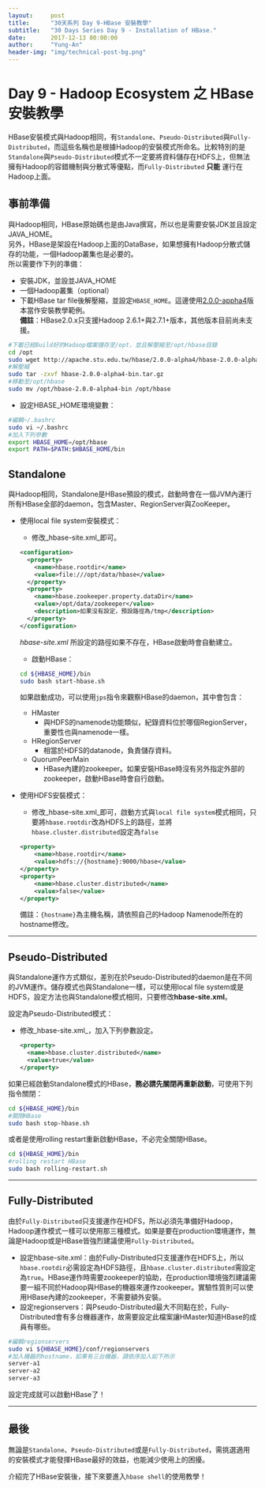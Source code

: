 ```yaml
---
layout:     post
title:      "30天系列 Day 9-HBase 安裝教學"
subtitle:   "30 Days Series Day 9 - Installation of HBase."
date:       2017-12-13 00:00:00
author:     "Yung-An"
header-img: "img/technical-post-bg.png"
---
```


# Day 9 - Hadoop Ecosystem 之 HBase 安裝教學

HBase安裝模式與Hadoop相同，有`Standalone`、`Pseudo-Distributed`與`Fully-Distributed`，而這些名稱也是根據Hadoop的安裝模式所命名。比較特別的是`Standalone`與`Pseudo-Distributed`模式不一定要將資料儲存在HDFS上，但無法擁有Hadoop的容錯機制與分散式等優點，而`Fully-Distributed` **__只能__** 運行在Hadoop上面。

## 事前準備

與Hadoop相同，HBase原始碼也是由Java撰寫，所以也是需要安裝JDK並且設定JAVA_HOME。    
另外，HBase是架設在Hadoop上面的DataBase，如果想擁有Hadoop分散式儲存的功能，一個Hadoop叢集也是必要的。    
所以需要作下列的準備：
* 安裝JDK，並設並JAVA_HOME
* 一個Hadoop叢集（optional）
* 下載HBase tar file後解壓縮，並設定`HBASE_HOME`。這邊使用[2.0.0-appha4][hbase_2_0_0alpha4_download]版本當作安裝教學範例。    
**備註**：HBase2.0.x只支援Hadoop 2.6.1+與2.7.1+版本，其他版本目前尚未支援。
```bash
#下載已經Build好的Hadoop檔案儲存至/opt，並且解壓縮至/opt/hbase目錄
cd /opt
sudo wget http://apache.stu.edu.tw/hbase/2.0.0-alpha4/hbase-2.0.0-alpha4-bin.tar.gz
#解壓縮
sudo tar -zxvf hbase-2.0.0-alpha4-bin.tar.gz
#移動至/opt/hbase
sudo mv /opt/hbase-2.0.0-alpha4-bin /opt/hbase
```

* 設定HBASE_HOME環境變數：    
```bash
#編輯~/.bashrc
sudo vi ~/.bashrc
#加入下列參數
export HBASE_HOME=/opt/hbase
export PATH=$PATH:$HBASE_HOME/bin
```

## Standalone

與Hadoop相同，Standalone是HBase預設的模式，啟動時會在一個JVM內運行所有HBase全部的daemon，包含Master、RegionServer與ZooKeeper。    

* 使用local file system安裝模式：
  * 修改_hbase-site.xml_即可。    
  ```xml
  <configuration>
    <property>
      <name>hbase.rootdir</name>
      <value>file:///opt/data/hbase</value>
    </property>
    <property>
      <name>hbase.zookeeper.property.dataDir</name>
      <value>/opt/data/zookeeper</value>
      <description>如果沒有設定，預設路徑為/tmp</description>
    </property>
  </configuration>
  ```
  _hbase-site.xml_ 所設定的路徑如果不存在，HBase啟動時會自動建立。  

  * 啟動HBase：
  ```bash
  cd ${HBASE_HOME}/bin
  sudo bash start-hbase.sh
  ```
  如果啟動成功，可以使用`jps`指令來觀察HBase的daemon，其中會包含：
    * HMaster
      * 與HDFS的namenode功能類似，紀錄資料位於哪個RegionServer，重要性也與namenode一樣。
    * HRegionServer
      * 相當於HDFS的datanode，負責儲存資料。
    * QuorumPeerMain
      * HBase內建的zookeeper。如果安裝HBase時沒有另外指定外部的zookeeper，啟動HBase時會自行啟動。
* 使用HDFS安裝模式：
  * 修改_hbase-site.xml_即可，啟動方式與`local file system`模式相同，只要將`hbase.rootdir`改為HDFS上的路徑，並將`hbase.cluster.distributed`設定為`false`
  ```xml
  <property>
      <name>hbase.rootdir</name>
      <value>hdfs://{hostname}:9000/hbase</value>
  </property>
  <property>
      <name>hbase.cluster.distributed</name>
      <value>false</value>
  </property>
  ```
  備註：`{hostname}`為主機名稱，請依照自己的Hadoop Namenode所在的hostname修改。

---

## Pseudo-Distributed

與Standalone運作方式類似，差別在於Pseudo-Distributed的daemon是在不同的JVM運作。儲存模式也與Standalone一樣，可以使用local file system或是HDFS，設定方法也與Standalone模式相同，只要修改**hbase-site.xml**。

設定為Pseudo-Distributed模式：
* 修改_hbase-site.xml_，加入下列參數設定。
  ```xml
  <property>
    <name>hbase.cluster.distributed</name>
    <value>true</value>
  </property>
  ```
如果已經啟動Standalone模式的HBase，**務必請先關閉再重新啟動**，可使用下列指令關閉：
```bash
cd ${HBASE_HOME}/bin
#關閉HBase
sudo bash stop-hbase.sh
```
或者是使用rolling restart重新啟動HBase，不必完全關閉HBase。
```bash
cd ${HBASE_HOME}/bin
#rolling restart HBase
sudo bash rolling-restart.sh
```

---

## Fully-Distributed

由於`Fully-Distributed`只支援運作在HDFS，所以必須先準備好Hadoop，Hadoop運作模式一樣可以使用那三種模式。如果是要在production環境運作，無論是Hadoop或是HBase皆強烈建議使用`Fully-Distributed`。

* 設定hbase-site.xml：由於Fully-Distributed只支援運作在HDFS上，所以`hbase.rootdir`必需設定為HDFS路徑，且`hbase.cluster.distributed`需設定為`true`。HBase運作時需要zookeeper的協助，在production環境強烈建議需要一組不同於Hadoop與HBase的機器來運作zookeeper。實驗性質則可以使用HBase內建的zookeeper，不需要額外安裝。
* 設定regionservers：與Pseudo-Distributed最大不同點在於，Fully-Distributed會有多台機器運作，故需要設定此檔案讓HMaster知道HBase的成員有哪些。
```bash
#編輯regionservers
sudo vi ${HBASE_HOME}/conf/regionservers
#加入機器的hostname，如果有三台機器，請依序加入如下所示
server-a1
server-a2
server-a3
```

設定完成就可以啟動HBase了！

---

## 最後

無論是`Standalone`、`Pseudo-Distributed`或是`Fully-Distributed`，需挑選適用的安裝模式才能發揮HBase最好的效益，也能減少使用上的困擾。

介紹完了HBase安裝後，接下來要進入`hbase shell`的使用教學！

[hbase_2_0_0alpha4_download]: http://apache.stu.edu.tw/hbase/2.0.0-alpha4/
